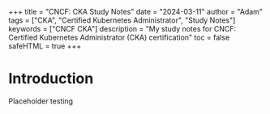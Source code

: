 +++
title = "CNCF: CKA Study Notes"
date = "2024-03-11"
author = "Adam"
tags = ["CKA", "Certified Kubernetes Administrator", "Study Notes"]
keywords = ["CNCF CKA"]
description = "My study notes for CNCF: Certified Kubernetes Administrator (CKA) certification"
toc = false
safeHTML = true
+++

# Introduction
Placeholder testing